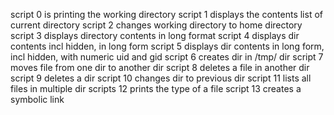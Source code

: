 script 0 is printing the working directory
script 1 displays the contents list of current directory
script 2 changes working directory to home directory
script 3 displays directory contents in long format
script 4 displays dir contents incl hidden, in long form
script 5 displays dir contents in long form, incl hidden, with numeric uid and gid
script 6 creates dir in /tmp/ dir
script 7 moves file from one dir to another dir
script 8 deletes a file in another dir
script 9 deletes a dir
script 10 changes dir to previous dir
script 11 lists all files in multiple dir
scripts 12 prints the type of a file
script 13 creates a symbolic link
